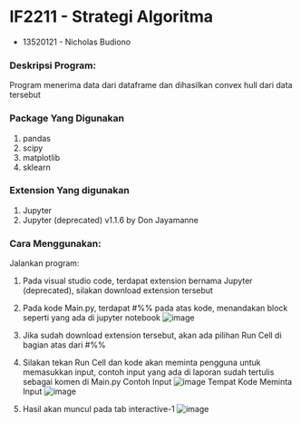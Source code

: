 # IF2211 - Strategi Algoritma

- 13520121 - Nicholas Budiono

### Deskripsi Program:

Program menerima data dari dataframe dan dihasilkan convex hull dari data tersebut

### Package Yang Digunakan

1. pandas
2. scipy
3. matplotlib
4. sklearn

### Extension Yang digunakan

1. Jupyter
2. Jupyter (deprecated) v1.1.6 by Don Jayamanne

### Cara Menggunakan:

Jalankan program:

1. Pada visual studio code, terdapat extension bernama Jupyter (deprecated), silakan download extension tersebut
2. Pada kode Main.py, terdapat #%% pada atas kode, menandakan block seperti yang ada di jupyter notebook
![image](https://user-images.githubusercontent.com/90960378/156011756-e30d91e7-29c6-45ef-9906-d6d5b1279784.png)

4. Jika sudah download extension tersebut, akan ada pilihan Run Cell di bagian atas dari #%%
5. Silakan tekan Run Cell dan kode akan meminta pengguna untuk memasukkan input, contoh input yang ada di laporan sudah tertulis sebagai komen di Main.py
  Contoh Input
![image](https://user-images.githubusercontent.com/90960378/156011881-3f6f1305-a9b4-49dd-86ed-231eb14db115.png)
  Tempat Kode Meminta Input
![image](https://user-images.githubusercontent.com/90960378/156012009-068a4b5a-9c81-45f8-a84e-6e21db7f0f46.png)

7. Hasil akan muncul pada tab interactive-1
![image](https://user-images.githubusercontent.com/90960378/156012124-cdae4d8c-3561-4a84-95d7-4e26b6c40218.png)

